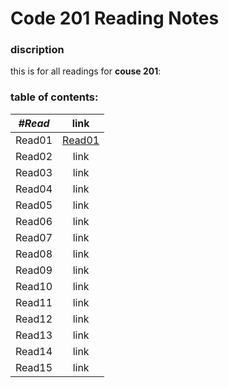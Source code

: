 # Code 201 Reading Notes
### discription
this is for all readings for **couse 201**: <br />
### table of contents: <br />

|  ***#Read*** |      link      |
|----------|:-------------:|
| Read01 | [Read01](https://yousef-97.github.io/reading-notes/class-01) |
| Read02 |    link   |
| Read03 | link |
| Read04 | link |
| Read05 | link |
| Read06 | link |
| Read07 | link |
| Read08 | link |
| Read09 | link |
| Read10 | link |
| Read11 | link |
| Read12 | link |
| Read13 | link |
| Read14 | link |
| Read15 | link |

